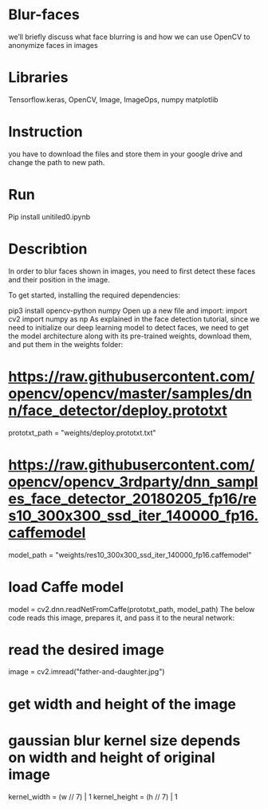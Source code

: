 # Blur-faces
we’ll briefly discuss what face blurring is and how we can use OpenCV to anonymize faces in images
# Libraries
 Tensorflow.keras, OpenCV,
Image, ImageOps,
numpy 
matplotlib
# Instruction
you have to download the files and store them in your google drive and change the path to new path.
# Run
Pip install unitiled0.ipynb
# Describtion

In order to blur faces shown in images, you need to first detect these faces and their position in the image.

To get started, installing the required dependencies:

pip3 install opencv-python numpy
Open up a new file and import:
import cv2
import numpy as np
As explained in the face detection tutorial, since we need to initialize our deep learning model to detect faces, we need to get the model architecture along with its pre-trained weights, download them, and put them in the weights folder:

# https://raw.githubusercontent.com/opencv/opencv/master/samples/dnn/face_detector/deploy.prototxt
prototxt_path = "weights/deploy.prototxt.txt"
# https://raw.githubusercontent.com/opencv/opencv_3rdparty/dnn_samples_face_detector_20180205_fp16/res10_300x300_ssd_iter_140000_fp16.caffemodel 
model_path = "weights/res10_300x300_ssd_iter_140000_fp16.caffemodel"
# load Caffe model
model = cv2.dnn.readNetFromCaffe(prototxt_path, model_path)
The below code reads this image, prepares it, and pass it to the neural network:

# read the desired image
image = cv2.imread("father-and-daughter.jpg")
# get width and height of the image

# gaussian blur kernel size depends on width and height of original image
kernel_width = (w // 7) | 1
kernel_height = (h // 7) | 1

